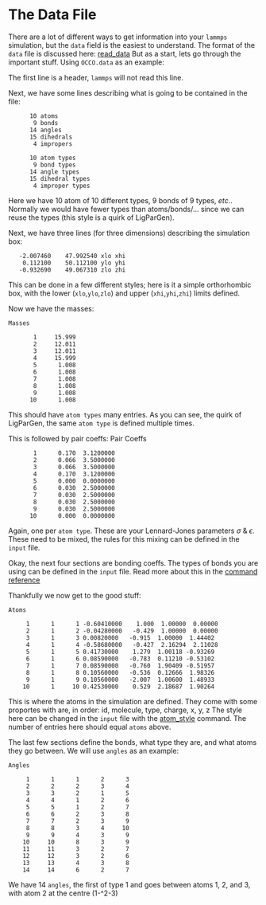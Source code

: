 # The Data File

There are a lot of different ways to get information into your `lammps` simulation, but the `data` field is the easiest to understand.
The format of the `data` file is discussed here: [read_data](https://docs.lammps.org/read_data.html)
But as a start, lets go through the important stuff. 
Using `OCCO.data` as an example:

The first line is a header, `lammps` will not read this line.

Next, we have some lines describing what is going to be contained in the file:
```
      10 atoms
       9 bonds
      14 angles
      15 dihedrals
       4 impropers
 
      10 atom types
       9 bond types
      14 angle types
      15 dihedral types
       4 improper types
```
Here we have 10 atom of 10 different types, 9 bonds of 9 types, _etc._. Normally we would have fewer types than atoms/bonds/... since we can reuse the types (this style is a quirk of LigParGen).

Next, we have three lines (for three dimensions) describing the simulation box:
```
   -2.007460    47.992540 xlo xhi
    0.112100    50.112100 ylo yhi
   -0.932690    49.067310 zlo zhi
```
This can be done in a few different styles; here is it a simple orthorhombic box, with the lower (`xlo`,`ylo`,`zlo`) and upper (`xhi`,`yhi`,`zhi`) limits defined.

Now we have the masses:
```
Masses

       1     15.999  
       2     12.011  
       3     12.011  
       4     15.999  
       5      1.008  
       6      1.008  
       7      1.008  
       8      1.008  
       9      1.008  
      10      1.008
```
This should have `atom types` many entries. As you can see, the quirk of LigParGen, the same `atom type` is defined multiple times.

This is followed by pair coeffs:
Pair Coeffs 
```
       1      0.170  3.1200000 
       2      0.066  3.5000000 
       3      0.066  3.5000000 
       4      0.170  3.1200000 
       5      0.000  0.0000000 
       6      0.030  2.5000000 
       7      0.030  2.5000000 
       8      0.030  2.5000000 
       9      0.030  2.5000000 
      10      0.000  0.0000000
```
Again, one per `atom type`. These are your Lennard-Jones parameters $\sigma$ & $\epsilon$. These need to be mixed, the rules for this mixing can be defined in the `input` file.

Okay, the next four sections are bonding coeffs. The types of bonds you are using can be defined in the `input` file. Read more about this in the [command reference](https://docs.lammps.org/commands_list.html)

Thankfully we now get to the good stuff:
```
Atoms 

     1      1      1 -0.60410000    1.000  1.00000  0.00000
     2      1      2 -0.04280000   -0.429  1.00000  0.00000
     3      1      3 0.00820000   -0.915  1.00000  1.44402
     4      1      4 -0.58680000   -0.427  2.16294  2.11028
     5      1      5 0.41730000    1.279  1.00118 -0.93269
     6      1      6 0.08590000   -0.783  0.11210 -0.53102
     7      1      7 0.08590000   -0.760  1.90409 -0.51957
     8      1      8 0.10560000   -0.536  0.12666  1.98326
     9      1      9 0.10560000   -2.007  1.00600  1.48933
    10      1     10 0.42530000    0.529  2.18687  1.90264
```
This is where the atoms in the simulation are defined. They come with some proportes with are, in order: 
id, molecule, type, charge, x, y, z
The style here can be changed in the `input` file with the [atom_style](https://docs.lammps.org/atom_style.html) command.
The number of entries here should equal `atoms` above.

The last few sections define the bonds, what type they are, and what atoms they go between.
We will use `angles` as an example:
```
Angles 

     1      1      1      2      3
     2      2      2      3      4
     3      3      2      1      5
     4      4      1      2      6
     5      5      1      2      7
     6      6      2      3      8
     7      7      2      3      9
     8      8      3      4     10
     9      9      4      3      9
    10     10      8      3      9
    11     11      3      2      7
    12     12      3      2      6
    13     13      4      3      8
    14     14      6      2      7
```
We have 14 `angles`, the first of type 1 and goes between atoms 1, 2, and 3, with atom 2 at the centre (1-\^2-3)
